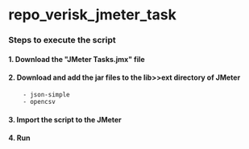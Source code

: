 # repo_verisk_jmeter_task
### Steps to execute the script

#### 1. Download the "JMeter Tasks.jmx" file
#### 2. Download and add the jar files to the lib>>ext directory of JMeter
        - json-simple
        - opencsv
#### 3. Import the script to the JMeter
#### 4. Run
